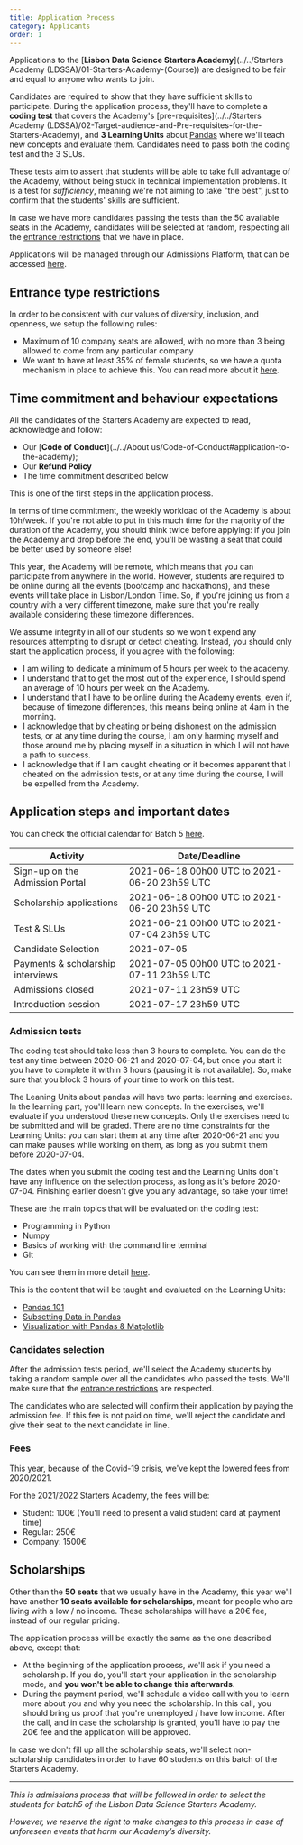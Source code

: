 ```yaml
---
title: Application Process
category: Applicants
order: 1
---
```



Applications to the [**Lisbon Data Science Starters Academy**](../../Starters Academy (LDSSA)/01-Starters-Academy-(Course))
are designed to be fair and equal to anyone who wants to join. 

Candidates are required to show that they have sufficient skills to participate. During the application process, 
they'll have to complete a **coding test** that covers the Academy's 
[pre-requisites](../../Starters Academy (LDSSA)/02-Target-audience-and-Pre-requisites-for-the-Starters-Academy), and 
**3 Learning Units** about [Pandas](https://en.wikipedia.org/wiki/Pandas_(software)) where we'll teach new concepts and 
evaluate them. Candidates need to pass both the coding test and the 3 SLUs.

These tests aim to assert that students will be able to take full advantage of the Academy, without being stuck 
in technical implementation problems. It is a test for _sufficiency_, meaning we're not aiming to take "the best", 
just to confirm that the students' skills are sufficient.

In case we have more candidates passing the tests than the 50 available seats in the Academy, candidates will 
be selected at random, respecting all the [entrance restrictions](#entrance-type-restrictions) that we have in 
place.

Applications will be managed through our Admissions Platform, that can be accessed 
[here](https://admissions.lisbondatascience.org/account/signup).


## Entrance type restrictions

In order to be consistent with our values of diversity, inclusion, and openness, we setup the following rules:
* Maximum of 10 company seats are allowed, with no more than 3 being allowed to come from any particular company
* We want to have at least 35% of female students, so we have a quota mechanism in place to achieve this. 
You can read more about it [here](https://github.com/LDSSA/forum/issues/1).


## Time commitment and behaviour expectations

All the candidates of the Starters Academy are expected to read, acknowledge and follow: 

* Our [**Code of Conduct**](../../About us/Code-of-Conduct#application-to-the-academy);
* Our **Refund Policy** 
* The time commitment described below

This is one of the first steps in the application process.

In terms of time commitment, the weekly workload of the Academy is about 10h/week. 
If you're not able to put in this much time for the majority of the duration of the Academy, 
you should think twice before applying: if you join the Academy and drop before the end, 
you'll be wasting a seat that could be better used by someone else!

This year, the Academy will be remote, which means that you can participate from anywhere in the world. 
However, students are required to be online during all the events (bootcamp and hackathons), 
and these events will take place in Lisbon/London Time. So, if you're joining us from a country with 
a very different timezone, make sure that you're really available considering these timezone differences.

We assume integrity in all of our students so we won't expend any resources attempting to disrupt or detect cheating. Instead, you should only start the application process, if you agree with the following:

- I am willing to dedicate a minimum of 5 hours per week to the academy.
- I understand that to get the most out of the experience, I should spend  an average of 10 hours per week on 
the Academy.
- I understand that I have to be online during the Academy events, even if, because of timezone differences, 
this means being online at 4am in the morning.
- I acknowledge that by cheating or being dishonest on the admission tests, or at any time during the course, 
I am only harming myself and those around me by placing myself in a situation in which I will not have a path 
to success.
- I acknowledge that if I am caught cheating or it becomes apparent that I cheated on the admission tests, 
or at any time during the course, I will be expelled from the Academy.


## Application steps and important dates

You can check the official calendar for Batch 5 [here](https://calendar.google.com/calendar/embed?src=c_2816k5gaulrl71urnrplhcmm9s%40group.calendar.google.com&ctz=Europe%2FLisbon).


| Activity |  Date/Deadline | 
|--------|-------------|
| Sign-up on the Admission Portal  |  2021-06-18 00h00 UTC to 2021-06-20 23h59 UTC | 
| Scholarship applications  |  2021-06-18 00h00 UTC to 2021-06-20 23h59 UTC | 
| Test & SLUs   |  2021-06-21 00h00 UTC to 2021-07-04 23h59 UTC | 
| Candidate Selection | 2021-07-05  |
| Payments & scholarship interviews | 2021-07-05 00h00 UTC to 2021-07-11 23h59 UTC  |
| Admissions closed | 2021-07-11 23h59 UTC  |
| Introduction session | 2021-07-17 23h59 UTC  |


### Admission tests

The coding test should take less than 3 hours to complete. You can do the test any time between 2020-06-21 and 
2020-07-04, but once you start it you have to complete it within 3 hours (pausing it is not available). So, 
make sure that you block 3 hours of your time to work on this test.

The Leaning Units about pandas will have two parts: learning and exercises. In the learning part, you'll learn 
new concepts. In the exercises, we'll evaluate if you understood these new concepts. Only the exercises need to 
be submitted and will be graded. There are no time constraints for the Learning Units: you can start them at any 
time after 2020-06-21 and you can make pauses while working on them, as long as you submit them before 2020-07-04.

The dates when you submit the coding test and the Learning Units don't have any influence on the selection 
process, as long as it's before 2020-07-04. Finishing earlier doesn't give you any advantage, so take your time!

These are the main topics that will be evaluated on the coding test:
- Programming in Python
- Numpy
- Basics of working with the command line terminal
- Git

You can see them in more detail [here](https://docs.google.com/spreadsheets/d/1JzRfuacM5Q_XsnSMgEqOZH_cCBnT0J6K-e-687fFa6s/edit#gid=2018895387).

This is the content that will be taught and evaluated on the Learning Units:
- [Pandas 101](https://github.com/LDSSA/curriculum-development/blob/master/curriculum/01-bootcamp-and-binary-classification.md#slu01)
- [Subsetting Data in Pandas](https://github.com/LDSSA/curriculum-development/blob/master/curriculum/01-bootcamp-and-binary-classification.md#slu02)
- [Visualization with Pandas & Matplotlib](https://github.com/LDSSA/curriculum-development/blob/master/curriculum/01-bootcamp-and-binary-classification.md#slu03)


### Candidates selection

After the admission tests period, we'll select the Academy students by taking a random sample over all the candidates 
who passed the tests. We'll make sure that the [entrance restrictions](#entrance-type-restrictions) are respected.

The candidates who are selected will confirm their application by paying the admission fee. If this fee is 
not paid on time, we'll reject the candidate and give their seat to the next candidate in line.

### Fees

This year, because of the Covid-19 crisis, we've kept the lowered fees from 2020/2021.

For the 2021/2022 Starters Academy, the fees will be:

- Student: 100€ (You'll need to present a valid student card at payment time)
- Regular: 250€
- Company: 1500€


## Scholarships

Other than the **50 seats** that we usually have in the Academy, this year we'll have another **10 seats available 
for scholarships**, meant for people who are living with a low / no income.
These scholarships will have a 20€ fee, instead of our regular pricing.

The application process will be exactly the same as the one described above, except that:

- At the beginning of the application process, we'll ask if you need a scholarship. If you do, you'll 
start your application in the scholarship mode, and **you won't be able to change this afterwards**.
- During the payment period, we'll schedule a video call with you to learn more about you and why you 
need the scholarship. In this call, you should bring us proof that you're unemployed / have low income. 
After the call, and in case the scholarship is granted, you'll have to pay the 20€ fee and the application 
will be approved.

In case we don't fill up all the scholarship seats, we'll select non-scholarship candidates in order to have 
60 students on this batch of the Starters Academy.


***


_This is admissions process that will be followed in order to select the students for batch5 of the Lisbon 
Data Science Starters Academy._

_However, we reserve the right to make changes to this process in case of unforeseen events that harm our 
Academy’s diversity._
